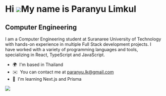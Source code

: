 Hi ![](https://user-images.githubusercontent.com/18350557/176309783-0785949b-9127-417c-8b55-ab5a4333674e.gif)My name is Paranyu Limkul
======================================================================================================================================

Computer Engineering
--------------------

I am a Computer Engineering student at Suranaree University of Technology with hands-on experience in multiple Full Stack development projects. I have worked with a variety of programming languages and tools, specializing in React, TypeScript and JavaScript.

*   🌍  I'm based in Thailand
*   ✉️  You can contact me at [paranyu.lk@gmail.com](mailto:paranyu.lk@gmail.com)
*   🧠  I'm learning Next.js and Prisma
<img src="https://github-readme-stats.vercel.app/api/top-langs/?username=mumu3007"/>
